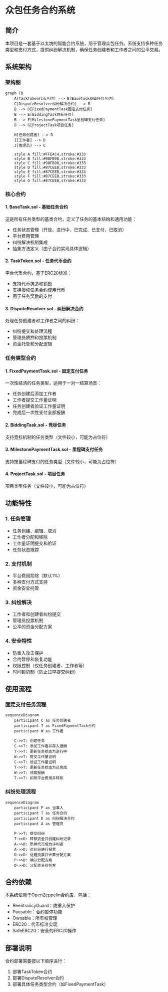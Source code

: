 # 众包任务合约系统

## 简介

本项目是一套基于以太坊的智能合约系统，用于管理众包任务。系统支持多种任务类型和支付方式，提供纠纷解决机制，确保任务创建者和工作者之间的公平交易。

## 系统架构

### 架构图

```mermaid
graph TD
    A[TaskToken代币合约] --> B[BaseTask基础任务合约]
    C[DisputeResolver纠纷解决合约] --> B
    B --> D[FixedPaymentTask固定支付任务]
    B --> E[BiddingTask竞标任务]
    B --> F[MilestonePaymentTask里程碑支付任务]
    B --> G[ProjectTask项目任务]
    
    H[任务创建者] --> D
    I[工作者] --> D
    J[管理员] --> C
    
    style A fill:#FFE4C4,stroke:#333
    style B fill:#98FB98,stroke:#333
    style C fill:#98FB98,stroke:#333
    style D fill:#87CEEB,stroke:#333
    style E fill:#87CEEB,stroke:#333
    style F fill:#87CEEB,stroke:#333
    style G fill:#87CEEB,stroke:#333
```

### 核心合约

#### 1. BaseTask.sol - 基础任务合约
这是所有任务类型的基类合约，定义了任务的基本结构和通用功能：
- 任务状态管理（开放、进行中、已完成、已支付、已取消）
- 平台费用管理
- 纠纷解决机制集成
- 抽象方法定义（由子合约实现具体逻辑）

#### 2. TaskToken.sol - 任务代币合约
平台代币合约，基于ERC20标准：
- 支持代币铸造和销毁
- 支持授权任务合约使用代币
- 用于任务奖励的支付

#### 3. DisputeResolver.sol - 纠纷解决合约
处理任务创建者和工作者之间的纠纷：
- 纠纷提交和处理流程
- 管理员质押和投票机制
- 资金托管和分配逻辑

### 任务类型合约

#### 1. FixedPaymentTask.sol - 固定支付任务
一次性结清的任务类型，适用于一对一结算场景：
- 任务创建后添加工作者
- 工作者提交工作量证明
- 任务创建者验证工作量证明
- 完成后一次性支付全部报酬

#### 2. BiddingTask.sol - 竞标任务
支持竞标机制的任务类型（文件较小，可能为占位符）

#### 3. MilestonePaymentTask.sol - 里程碑支付任务
支持按里程碑支付的任务类型（文件较小，可能为占位符）

#### 4. ProjectTask.sol - 项目任务
项目类型任务（文件较小，可能为占位符）

## 功能特性

### 1. 任务管理
- 任务创建、编辑、取消
- 工作者分配和移除
- 工作量证明提交和验证
- 任务状态跟踪

### 2. 支付机制
- 平台费用扣除（默认1%）
- 多种支付方式支持
- 资金安全托管

### 3. 纠纷解决
- 工作者和创建者纠纷提交
- 管理员投票机制
- 公平的资金分配方案

### 4. 安全特性
- 防重入攻击保护
- 合约暂停和恢复功能
- 权限控制（仅任务创建者、工作者等）
- 时间锁机制（防止过早提交纠纷）

## 使用流程

### 固定支付任务流程

```mermaid
sequenceDiagram
    participant C as 任务创建者
    participant T as FixedPaymentTask合约
    participant W as 工作者
    
    C->>T: 创建任务
    C->>T: 添加工作者并存入报酬
    T->>T: 更新任务状态为进行中
    W->>T: 提交工作量证明
    C->>T: 验证工作量证明
    T->>T: 更新任务状态为已完成
    W->>T: 领取报酬
    T->>T: 扣除平台费用并转账
```

### 纠纷处理流程

```mermaid
sequenceDiagram
    participant P as 当事人
    participant T as 任务合约
    participant D as 纠纷解决合约
    participant A as 管理员
    
    P->>T: 提交纠纷
    T->>D: 转移资金并创建纠纷记录
    A->>D: 质押代币成为评判者
    A->>D: 对纠纷进行投票
    D->>D: 处理投票并计算分配方案
    P->>D: 确认分配方案
    D->>D: 分配资金给各方
```

## 合约依赖

本系统依赖于OpenZeppelin合约库，包括：
- ReentrancyGuard：防重入保护
- Pausable：合约暂停功能
- Ownable：所有权管理
- ERC20：代币标准实现
- SafeERC20：安全的ERC20操作

## 部署说明

合约部署需要按以下顺序进行：
1. 部署TaskToken合约
2. 部署DisputeResolver合约
3. 部署具体任务类型合约（如FixedPaymentTask）